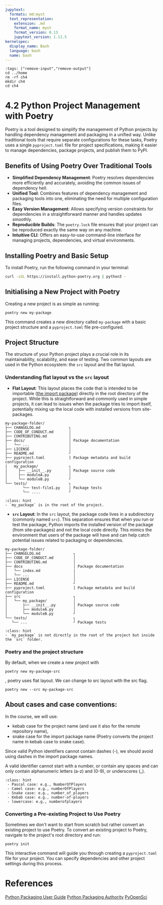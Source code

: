 ```yaml
---
jupytext:
  formats: md:myst
  text_representation:
    extension: .md
    format_name: myst
    format_version: 0.13
    jupytext_version: 1.11.5
kernelspec:
  display_name: Bash
  language: bash
  name: bash
---
```


```{code-cell} bash
:tags: ["remove-input","remove-output"]
cd ../home
rm -rf ch4
mkdir ch4
cd ch4
```

# 4.2 Python Project Management with Poetry
Poetry is a tool designed to simplify the management of Python projects by handling dependency management and packaging in a unified way. Unlike traditional tools that require separate configurations for these tasks, Poetry uses a single `pyproject.toml` file for project specifications, making it easier to manage dependencies, package projects, and publish them to PyPI.

## Benefits of Using Poetry Over Traditional Tools

- **Simplified Dependency Management**: Poetry resolves dependencies more efficiently and accurately, avoiding the common issues of dependency hell.
- **Unified Tool**: Combines features of dependency management and packaging tools into one, eliminating the need for multiple configuration files.
- **Easy Version Management**: Allows specifying version constraints for dependencies in a straightforward manner and handles updates smoothly.
- **Reproducible Builds**: The `poetry.lock` file ensures that your project can be reproduced exactly the same way on any machine.
- **Intuitive CLI**: Offers an easy-to-use command-line interface for managing projects, dependencies, and virtual environments.

## Installing Poetry and Basic Setup

To install Poetry, run the following command in your terminal:

```bash
curl -sSL https://install.python-poetry.org | python3 -
```

## Initialising a New Project with Poetry

Creating a new project is as simple as running:

```{code-cell} bash
poetry new my-package
```

This command creates a new directory called `my-package` with a basic project structure and a `pyproject.toml` file pre-configured.

## Project Structure

The structure of your Python project plays a crucial role in its maintainability, scalability, and ease of testing. Two common layouts are used in the Python ecosystem: the `src` layout and the flat layout.

### Understanding flat layout vs the `src` layout

- **Flat Layout**: This layout places the code that is intended to be importable ([the import package](https://packaging.python.org/en/latest/discussions/distribution-package-vs-import-package/#distribution-package-vs-import-package)) directly in the root directory of the project. While this is straightforward and commonly used in simple projects, it can lead to issues when the package tries to import itself, potentially mixing up the local code with installed versions from site-packages.

```{code-block} bash
my-package-folder/
├── CHANGELOG.md             ┐
├── CODE_OF_CONDUCT.md       │
├── CONTRIBUTING.md          │
├── docs/                    │ Package documentation
│   └── ...                  │
├── LICENSE                  │
├── README.md                ┘
├── pyproject.toml           ] Package metadata and build configuration
|   my_package/              ┐
│     ├── __init__.py        │ Package source code
│     ├── moduleA.py         │
│     └── moduleB.py         ┘
└── tests/                   ┐
        └── test-file1.py    | Package tests
        └── ....             ┘
```

```{admonition} What to notice
:class: hint 
- `my_package` is in the root of the project. 
```

- **`src` Layout**: In the `src` layout, the package code lives in a subdirectory (commonly named `src`). This separation ensures that when you run or test the package, Python imports the installed version of the package (from site-packages) and not the local code directly. This mimics the environment that users of the package will have and can help catch potential issues related to packaging or dependencies.

```{code-block} bash
my-package-folder/
├── CHANGELOG.md               ┐
├── CODE_OF_CONDUCT.md         │
├── CONTRIBUTING.md            │
├── docs                       │ Package documentation
│   └── index.md               |
│   └── ...                    │
├── LICENSE                    │
├── README.md                  ┘
├── pyproject.toml             ] Package metadata and build configuration
├── src                        ┐
│   └── my_package/            │
│       ├── __init__.py        │ Package source code
│       ├── moduleA.py         │
│       └── moduleB.py         ┘
└── tests/                     ┐
   └── ...                     ┘ Package tests
```

```{admonition} What to notice
:class: hint 
- `my_package` is not directly in the root of the project but inside the `src` folder. 
```

### Poetry and the project structure

By default, when we create a new project with

```{code-block} bash
poetry new my-package-src
```
, poetry uses flat layout. We can change to src layout with the src flag.

```{code-block} bash
poetry new --src my-package-src
```

## About cases and case conventions:
In the course, we will use:
- kebab case for the project name (and use it also for the remote repository name),
- snake case for the import package name (Poetry converts the project name in kebab case to snake case).

Since valid Python identifiers cannot contain dashes (-), we should avoid using dashes in the import package names.

A valid identifier cannot start with a number, or contain any spaces and can only contain alphanumeric letters (a-z) and (0-9), or underscores (_). 

```{admonition} Some relevant cases
:class: hint 
 - Pascal case: e.g., NumberOfPlayers 
 - Camel case: e.g., numberOfPlayers
 - Snake case: e.g., number_of_players
 - Kebab case: e.g., number-of-players
 - lowercase: e.g., numberofplayers
```

### Converting a Pre-existing Project to Use Poetry

Sometimes we don't want to start from scratch but rather convert an existing project to use Poetry. To convert an existing project to Poetry, navigate to the project's root directory and run:

```{code-block} bash
poetry init
```

This interactive command will guide you through creating a `pyproject.toml` file for your project. You can specify dependencies and other project settings during this process.

# References
[Python Packaging User Guide](https://packaging.python.org/en/latest/#)
[Python Packaging Authority](https://www.pypa.io/en/latest/)
[PyOpenSci](https://www.pyopensci.org/python-package-guide/package-structure-code/python-package-structure.html)